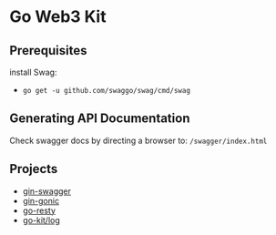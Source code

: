 # Go Web3 Kit

## Prerequisites

install Swag:
- `go get -u github.com/swaggo/swag/cmd/swag`

## Generating API Documentation

Check swagger docs by directing a browser to: `/swagger/index.html`

## Projects

- [gin-swagger](https://github.com/swaggo/gin-swagger)
- [gin-gonic](https://github.com/gin-gonic/gin)
- [go-resty](https://github.com/go-resty/resty)
- [go-kit/log](https://github.com/go-kit/log)